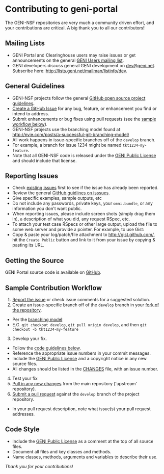 # Contributing to geni-portal

The GENI-NSF repositories are very much a community driven effort, and
your contributions are critical. A big thank you to all our contributors!

## Mailing Lists
 * GENI Portal and Clearinghouse users may raise issues or get announcements on the general [GENI Users mailing list](https://groups.google.com/forum/#!forum/geni-users).
 * GENI developers discuss general GENI development on dev@geni.net. Subscribe here: http://lists.geni.net/mailman/listinfo/dev.

## General Guidelines
 - GENI-NSF projects follow the general [GitHub open source project guidelines](https://guides.github.com/activities/contributing-to-open-source/#contributing).
 - [Create a GitHub Issue](#reporting-issues) for any bug, feature, or enhancement you find or intend to address.
 - Submit enhancements or bug fixes using pull requests (see the [sample workflow below](#sample-contribution-workflow)).
 - GENI-NSF projects use the branching model found at
 http://nvie.com/posts/a-successful-git-branching-model/
  - All work happens in issue-specific branches off of the `develop`
  branch.
   - For example, a branch for Issue 1234 might be named `tkt1234-my-feature`.
 - Note that all GENI-NSF code is released under the [GENI Public License](LICENSE.txt) and should include that license.

## Reporting Issues ##
 - Check [existing issues](https://github.com/GENI-NSF/geni-portal/issues) first to see if the issue has already been reported.
 - Review the general [GitHub guidlines on isssues](https://guides.github.com/features/issues/).
 - Give specific examples, sample outputs, etc
 - Do not include any passwords, private keys, your `omni.bundle`, or any information you don't want public.
 - When reporting issues, please include screen shots (simply drag them in), a description of what you did, any request RSpec, etc.
 - To attach your test case RSpecs or other large output, upload the file to some web server and provide a pointer. For example, to use Gist:
  - Copy & paste your log/patch/file attachment to http://gist.github.com/, hit the `Create Public` button and link to it from your issue by copying & pasting its URL.

## Getting the Source
GENI Portal source code is available on [GitHub](https://github.com/GENI-NSF/geni-portal).

## Sample Contribution Workflow ##
 1. [Report the issue](#reporting-issues) or check issue comments for a suggested solution.
 2. Create an issue-specific branch off of the `develop` branch in your [fork of the repository](http://guides.github.com/activities/forking/).
  - Per the [branching model](http://nvie.com/posts/a-successful-git-branching-model/)
  - E.G. `git checkout develop`, `git pull origin develop`, and then `git checkout -b tkt1234-my-feature`
 3. Develop your fix.
  - Follow the [code guidelines below](#code-style).
  - Reference the appropriate issue numbers in your commit messages.
  - Include the [GENI Public License](LICENSE.txt) and a copyright notice in any new source files.
  - All changes should be listed in the [CHANGES](CHANGES) file, with an issue number.
 4. Test your fix
 5. [Pull in any new changes](https://help.github.com/articles/syncing-a-fork) from the main repository ('upstream' repository).
 6. [Submit a pull request](https://help.github.com/articles/using-pull-requests/) against the `develop` branch of the project repository.
 - In your pull request description, note what issue(s) your pull request addresses.

## Code Style ##
 - Include the [GENI Public License](LICENSE.txt) as a comment at the top of all source files.
 - Document all files and key classes and methods.
 - Name classes, methods, arguments and variables to describe their use.

_Thank you for your contributions!_

